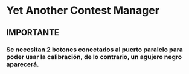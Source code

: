 # Yet Another Contest Manager

## IMPORTANTE
### Se necesitan 2 botones conectados al puerto paralelo para poder usar la calibración, de lo contrario, un agujero negro aparecerá.